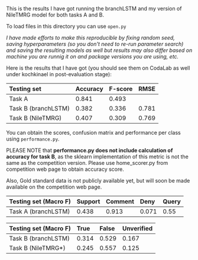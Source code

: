This is the results I have got running the branchLSTM and my version of NileTMRG model for both tasks A and B.

To load files in this directory you can use `open.py` 

*I have made efforts to make this reproducible by fixing random seed, saving hyperparameters (so you don't need to re-run parameter search) and saving the resulting models as well but results may also differ based on machine you are runnig it on and package versions you are using, etc.* 

Here is the results that I have got (you should see them on CodaLab as well under kochkinael in post-evaluation stage):

|     Testing set         | Accuracy | F-score | RMSE |
|  :---                   |     :--- |  :---   |:---  |
| Task A                  |  0.841   |  0.493  |      |
| Task B (branchLSTM)     |  0.382   |  0.336  |0.781 |
| Task B (NileTMRG)       |  0.407   |  0.309  | 0.769|



You can obtain the scores, confusion matrix and performance per class using `performance.py`. 


PLEASE NOTE that **performance.py does not include calculation of accuracy for task B**, as the sklearn implementation of this metric is not the same as the competition version. Please use home_scorer.py from competition web page to obtain accuracy score.

Also, Gold standard data is not publicly available yet, but will soon be made available on the competition web page. 


|     Testing set  (Macro F)        | Support         | Comment       | Deny    | Query |
|  :---                             |     :---        |        :---   |:---     |:---   |
| Task A   (branchLSTM)               |  0.438          |  0.913        |   0.071 |0.55   |


|     Testing set  (Macro F)        | True            | False         | Unverified | 
|  :---                             |     :---        |        :---   |:---        |
| Task B    (branchLSTM)              |  0.314          |  0.529        | 0.167      |
| Task B    (NileTMRG*)              |   0.245         |    0.557      |  0.125      |
